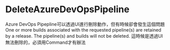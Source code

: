 # DeleteAzureDevOpsPipeline
Azure DevOps Pipepline可以透過UI進行刪除動作，但有時候卻會發生這個問題  One or more builds associated with the requested pipeline(s) are retained by a release. The pipeline(s) and builds will not be deleted. 這時候是透過UI無法刪除的，必須用Command才有辦法
